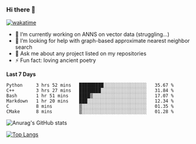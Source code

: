 ### Hi there 👋

[![wakatime](https://wakatime.com/badge/user/8906da98-c623-4aff-ac00-99cb42e09b38.svg)](https://wakatime.com/@8906da98-c623-4aff-ac00-99cb42e09b38)

- 🔭 I’m currently working on ANNS on vector data (struggling...)
- 🤔 I’m looking for help with graph-based approximate nearest neighbor search
- 💬 Ask me about any project listed on my repositories
- ⚡ Fun fact: loving ancient poetry


**Last 7 Days**
<!--START_SECTION:waka-->

```text
Python     3 hrs 52 mins   █████████░░░░░░░░░░░░░░░░   35.67 %
C++        3 hrs 27 mins   ████████░░░░░░░░░░░░░░░░░   31.84 %
Bash       1 hr 51 mins    ████▒░░░░░░░░░░░░░░░░░░░░   17.07 %
Markdown   1 hr 20 mins    ███░░░░░░░░░░░░░░░░░░░░░░   12.34 %
C          8 mins          ▒░░░░░░░░░░░░░░░░░░░░░░░░   01.35 %
CMake      8 mins          ▒░░░░░░░░░░░░░░░░░░░░░░░░   01.28 %
```

<!--END_SECTION:waka-->

![Anurag's GitHub stats](https://github-readme-stats.vercel.app/api?username=matchyc&count_private=true&show_icons=true&theme=vue)

[![Top Langs](https://github-readme-stats.vercel.app/api/top-langs/?username=matchyc&langs_count=4&&hide=perl,raku,html,javascript,shell,roff,prolog)](https://github.com/anuraghazra/github-readme-stats)
